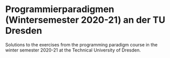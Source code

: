 # Programmierparadigmen (Wintersemester 2020-21) an der TU Dresden
Solutions to the exercises from the programming paradigm course in the winter semester 2020-21 at the Technical University of Dresden.
